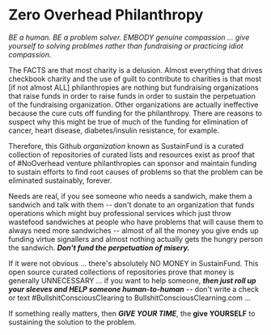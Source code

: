 # Zero Overhead Philanthropy

*BE a human. BE a problem solver. EMBODY genuine compassion ... give yourself to solving problmes rather than fundraising or practicing idiot compassion.*


The FACTS are that most charity is a delusion. Almost everything that drives checkbook charity and the use of guilt to contribute to charities is that most [if not almost ALL] philanthropies are nothing but fundraising organizations that raise funds in order to raise funds in order to sustain the perpetuation of the fundraising organization.  Other organizations are actually ineffective because the cure cuts off funding for the philanthropy. There are reasons to suspect why this might be true of much of the funding for elimination of cancer, heart disease, diabetes/insulin resistance, for example.

Therefore, this Github *organization* known as SustainFund is a curated collection of repositories of curated lists and resources exist as proof that of #NoOverhead venture philanthropies can sponsor and maintain funding to sustain efforts to find root causes of problems so that the problem can be eliminated sustainably, forever.


Needs are real, if you see someone who needs a sandwich, make them a sandwich and talk with them -- don't donate to an organization that funds operations which might buy professional services which just throw wastefood sandwiches at people who have problems that will cause them to always need more sandwiches -- almost of all the money you give ends up funding virtue signallers and almost nothing actually gets the hungry person the sandwich. ***Don't fund the perpetuation of misery.***

If it were not obvious ... there's absolutely NO MONEY in SustainFund. This open source curated collections of repositories prove that money is generally UNNECESSARY ... if you want to help someone, ***then just roll up your sleeves and HELP someone human-to-human*** -- don't write a check or text #BullshitConsciousClearing to BullshitConsciousClearning.com ... 

If something really matters, then ***GIVE YOUR TIME***, the **give YOURSELF** to sustaining the solution to the problem.


